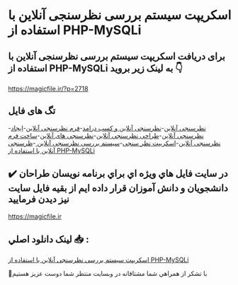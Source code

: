 # اسکریپت سیستم بررسی نظرسنجی آنلاین با استفاده از PHP-MySQLi

## برای دریافت اسکریپت سیستم بررسی نظرسنجی آنلاین با استفاده از PHP-MySQLi به لینک زیر بروید 👇

https://magicfile.ir/?p=2718

## تگ های فایل

-[نظرسنجی آنلاین](https://magicfile.ir/product/%d8%b3%db%8c%d8%b3%d8%aa%d9%85-%d8%a8%d8%b1%d8%b1%d8%b3%db%8c-%d9%86%d8%b8%d8%b1%d8%b3%d9%86%d8%ac%db%8c-%d8%a2%d9%86%d9%84%d8%a7%db%8c%d9%86-%d8%a8%d8%a7-%d8%a7%d8%b3%d8%aa%d9%81%d8%a7%d8%af%d9%87-php-mysqli/)-[نظرسنجی آنلاین و کسب درامد](https://magicfile.ir/product/%d8%b3%db%8c%d8%b3%d8%aa%d9%85-%d8%a8%d8%b1%d8%b1%d8%b3%db%8c-%d9%86%d8%b8%d8%b1%d8%b3%d9%86%d8%ac%db%8c-%d8%a2%d9%86%d9%84%d8%a7%db%8c%d9%86-%d8%a8%d8%a7-%d8%a7%d8%b3%d8%aa%d9%81%d8%a7%d8%af%d9%87-php-mysqli/)-[فرم نظرسنجی آنلاین](https://magicfile.ir/product/%d8%b3%db%8c%d8%b3%d8%aa%d9%85-%d8%a8%d8%b1%d8%b1%d8%b3%db%8c-%d9%86%d8%b8%d8%b1%d8%b3%d9%86%d8%ac%db%8c-%d8%a2%d9%86%d9%84%d8%a7%db%8c%d9%86-%d8%a8%d8%a7-%d8%a7%d8%b3%d8%aa%d9%81%d8%a7%d8%af%d9%87-php-mysqli/)-[ایجاد نظرسنجی آنلاین](https://magicfile.ir/product/%d8%b3%db%8c%d8%b3%d8%aa%d9%85-%d8%a8%d8%b1%d8%b1%d8%b3%db%8c-%d9%86%d8%b8%d8%b1%d8%b3%d9%86%d8%ac%db%8c-%d8%a2%d9%86%d9%84%d8%a7%db%8c%d9%86-%d8%a8%d8%a7-%d8%a7%d8%b3%d8%aa%d9%81%d8%a7%d8%af%d9%87-php-mysqli/)-[طراحی نظرسنجی آنلاین](https://magicfile.ir/product/%d8%b3%db%8c%d8%b3%d8%aa%d9%85-%d8%a8%d8%b1%d8%b1%d8%b3%db%8c-%d9%86%d8%b8%d8%b1%d8%b3%d9%86%d8%ac%db%8c-%d8%a2%d9%86%d9%84%d8%a7%db%8c%d9%86-%d8%a8%d8%a7-%d8%a7%d8%b3%d8%aa%d9%81%d8%a7%d8%af%d9%87-php-mysqli/)-[نظرسنجی های آنلاین](https://magicfile.ir/product/%d8%b3%db%8c%d8%b3%d8%aa%d9%85-%d8%a8%d8%b1%d8%b1%d8%b3%db%8c-%d9%86%d8%b8%d8%b1%d8%b3%d9%86%d8%ac%db%8c-%d8%a2%d9%86%d9%84%d8%a7%db%8c%d9%86-%d8%a8%d8%a7-%d8%a7%d8%b3%d8%aa%d9%81%d8%a7%d8%af%d9%87-php-mysqli/)-[ساخت فرم نظرسنجی آنلاین](https://magicfile.ir/product/%d8%b3%db%8c%d8%b3%d8%aa%d9%85-%d8%a8%d8%b1%d8%b1%d8%b3%db%8c-%d9%86%d8%b8%d8%b1%d8%b3%d9%86%d8%ac%db%8c-%d8%a2%d9%86%d9%84%d8%a7%db%8c%d9%86-%d8%a8%d8%a7-%d8%a7%d8%b3%d8%aa%d9%81%d8%a7%d8%af%d9%87-php-mysqli/)-[اسکریپت نظر سنجی](https://magicfile.ir/product/%d8%b3%db%8c%d8%b3%d8%aa%d9%85-%d8%a8%d8%b1%d8%b1%d8%b3%db%8c-%d9%86%d8%b8%d8%b1%d8%b3%d9%86%d8%ac%db%8c-%d8%a2%d9%86%d9%84%d8%a7%db%8c%d9%86-%d8%a8%d8%a7-%d8%a7%d8%b3%d8%aa%d9%81%d8%a7%d8%af%d9%87-php-mysqli/)-[سیستم بررسی نظرسنجی آنلاین ](https://magicfile.ir/product/%d8%b3%db%8c%d8%b3%d8%aa%d9%85-%d8%a8%d8%b1%d8%b1%d8%b3%db%8c-%d9%86%d8%b8%d8%b1%d8%b3%d9%86%d8%ac%db%8c-%d8%a2%d9%86%d9%84%d8%a7%db%8c%d9%86-%d8%a8%d8%a7-%d8%a7%d8%b3%d8%aa%d9%81%d8%a7%d8%af%d9%87-php-mysqli/)-[ظرسنجی آنلاین با استفاده از PHP-MySQLi](https://magicfile.ir/product/%d8%b3%db%8c%d8%b3%d8%aa%d9%85-%d8%a8%d8%b1%d8%b1%d8%b3%db%8c-%d9%86%d8%b8%d8%b1%d8%b3%d9%86%d8%ac%db%8c-%d8%a2%d9%86%d9%84%d8%a7%db%8c%d9%86-%d8%a8%d8%a7-%d8%a7%d8%b3%d8%aa%d9%81%d8%a7%d8%af%d9%87-php-mysqli/)

## ✔️ در سايت فايل هاي ويژه اي براي برنامه نويسان طراحان دانشجويان و دانش آموزان قرار داده ايم از بقيه فايل سايت نيز ديدن فرماييد

https://magicfile.ir


## لينک دانلود اصلي 📥 :

[اسکریپت سیستم بررسی نظرسنجی آنلاین با استفاده از PHP-MySQLi](https://magicfile.ir/product/%d8%b3%db%8c%d8%b3%d8%aa%d9%85-%d8%a8%d8%b1%d8%b1%d8%b3%db%8c-%d9%86%d8%b8%d8%b1%d8%b3%d9%86%d8%ac%db%8c-%d8%a2%d9%86%d9%84%d8%a7%db%8c%d9%86-%d8%a8%d8%a7-%d8%a7%d8%b3%d8%aa%d9%81%d8%a7%d8%af%d9%87-php-mysqli/) 


🙏با تشکر از همراهي شما مشتاقانه در وبسایت منتظر شما دوست عزیز هستیم

